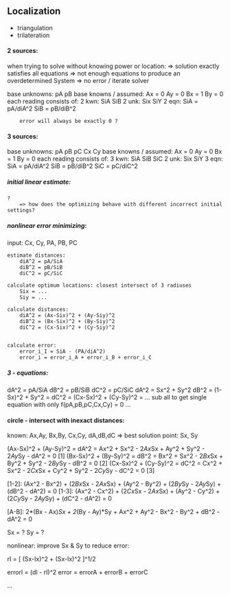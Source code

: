 ## Localization
- triangulation
- trilateration



#### 2 sources:
when trying to solve without knowing power or location:
	=> solution exactly satisfies all equations
	=> not enough equations to produce an overdetermined System
		=> no error / iterate solver

base unknowns:
	pA
	pB
base knowns / assumed:
	Ax = 0
	Ay = 0
	Bx = 1
	By = 0
each reading consists of:
	2 kwn:
		SiA
		SiB
	2 unk:
		Six
		SiY
	2 eqn:
		SiA = pA/diA^2
		SiB = pB/diB^2


		error will always be exactly 0 ?







#### 3 sources:
base unknowns:
	pA
	pB
	pC
	Cx
	Cy
base knowns / assumed:
	Ax = 0
	Ay = 0
	Bx = 1
	By = 0
each reading consists of:
	3 kwn:
		SiA
		SiB
		SiC
	2 unk:
		Six
		SiY
	3 eqn:
		SiA = pA/diA^2
		SiB = pB/diB^2
		SiC = pC/diC^2



##### initial linear estimate:
	?
		=> how does the optimizing behave with different incorrect initial settings?

##### nonlinear error minimizing:
input: Cx, Cy, PA, PB, PC

	estimate distances:
		diA^2 = pA/SiA
		diB^2 = pB/SiB
		diC^2 = pC/SiC

	calculate optimum locations: closest intersect of 3 radiuses
		Six = ...
		Siy = ...

	calculate distances:
		diA^2 = (Ax-Six)^2 + (Ay-Siy)^2
		diB^2 = (Bx-Six)^2 + (By-Siy)^2
		diC^2 = (Cx-Six)^2 + (Cy-Siy)^2


	calculate error:
		error_i_I = SiA - (PA/diA^2)
		error_i = error_i_A + error_i_B + error_i_C


##### 3 - equations:
dA^2 = pA/SiA
dB^2 = pB/SiB
dC^2 = pC/SiC
dA^2 = Sx^2 + Sy^2
dB^2 = (1-Sx)^2 + Sy^2 =
dC^2 = (Cx-Sx)^2 + (Cy-Sy)^2 =
...
sub all to get single equation with only f(pA,pB,pC,Cx,Cy) = 0
...









#### circle - intersect with inexact distances:
known:
Ax,Ay, Bx,By, Cx,Cy, dA,dB,dC
=> best solution point: Sx, Sy

(Ax-Sx)^2 + (Ay-Sy)^2 = dA^2	= Ax^2 + Sx^2 - 2*Ax*Sx + Ay^2 + Sy^2 - 2*Ay*Sy - dA^2 = 0	[1]
(Bx-Sx)^2 + (By-Sy)^2 = dB^2	= Bx^2 + Sx^2 - 2*Bx*Sx + By^2 + Sy^2 - 2*By*Sy - dB^2 = 0	[2]
(Cx-Sx)^2 + (Cy-Sy)^2 = dC^2	= Cx^2 + Sx^2 - 2*Cx*Sx + Cy^2 + Sy^2 - 2*Cy*Sy - dC^2 = 0	[3]

[1-2]:
(Ax^2 - Bx^2) + (2*Bx*Sx - 2*Ax*Sx) + (Ay^2 - By^2) + (2*By*Sy - 2*Ay*Sy) + (dB^2 - dA^2) = 0
[1-3]:
(Ax^2 - Cx^2) + (2*Cx*Sx - 2*Ax*Sx) + (Ay^2 - Cy^2) + (2*Cy*Sy - 2*Ay*Sy) + (dC^2 - dA^2) = 0

[A-B]:
2*(Bx - Ax)*Sx + 2*(By - Ay)*Sy  +  Ax^2 + Ay^2 - Bx^2 - By^2 + dB^2 - dA^2  = 0



Sx = ?
Sy = ?

nonlinear:
improve Sx & Sy to reduce error:

rI = [ (Sx-Ix)^2 + (Sx-Ix)^2 ]^1/2

errorI = (dI - rI)^2
error = errorA + errorB + errorC


...
